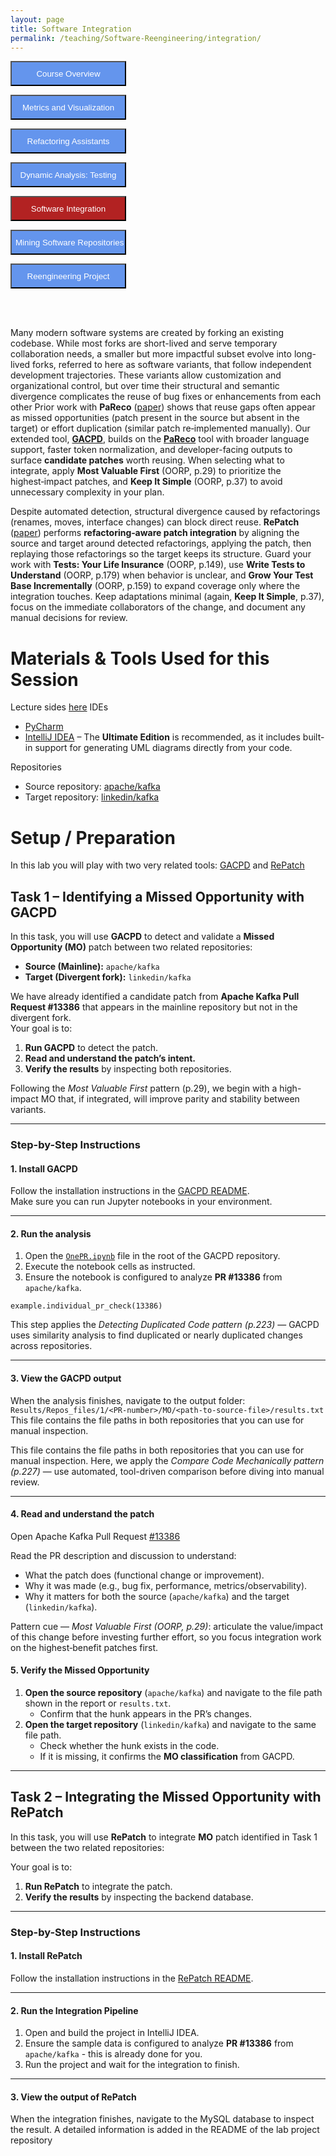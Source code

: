 ```yaml
---
layout: page
title: Software Integration
permalink: /teaching/Software-Reengineering/integration/
---
```


<form action="/teaching/Software-Reengineering/">
    <input type="submit" style="background-color:cornflowerblue;color:white;width:185px;
height:40px;" value="Course Overview" />
</form>
<form action="/teaching/Software-Reengineering/metrics/">
    <input type="submit" style="background-color:cornflowerblue;color:white;width:185px;
height:40px;" value="Metrics and Visualization" />
</form>
<form action="/teaching/Software-Reengineering/refactoring/">
    <input type="submit" style="background-color:cornflowerblue;color:white;width:185px;
height:40px;" value="Refactoring Assistants" />
</form>
<form action="/teaching/Software-Reengineering/dynamic/">
    <input type="submit" style="background-color:cornflowerblue;color:white;width:185px;
height:40px;" value="Dynamic Analysis: Testing" />
</form>
<form action="/teaching/Software-Reengineering/integration/">
    <input type="submit" style="background-color:firebrick;color:white;width:185px;
height:40px;" value="Software Integration" />
</form>
<form action="/teaching/Software-Reengineering/msr/">
    <input type="submit" style="background-color:cornflowerblue;color:white;width:185px;
height:40px;" value="Mining Software Repositories" />
</form>
<form action="/teaching/Software-Reengineering/project/">
    <input type="submit" style="background-color:cornflowerblue;color:white;width:185px;
height:40px;" value="Reengineering Project" />
</form>

<br/>
<br/>

Many modern software systems are created by forking an existing codebase. While most forks are short-lived and serve temporary collaboration needs, a smaller but more impactful subset evolve into long-lived forks, referred to here as software variants, that follow independent development trajectories. These variants allow customization and organizational control, but over time their structural and semantic divergence complicates the reuse of bug fixes or enhancements from each other Prior work with **PaReco**
([paper](https://dl.acm.org/doi/10.1145/3540250.3549112)) shows that reuse gaps often appear as missed 
opportunities (patch present in the source but absent in the target) or effort duplication (similar patch 
re‑implemented manually). Our extended tool, **[GACPD](https://github.com/unlv-evol/GACPD)**, builds on the 
**[PaReco](https://github.com/unlv-evol/PaReco)** tool with broader language support, 
faster token normalization, and developer-facing outputs to surface **candidate patches** worth reusing. 
When selecting what to integrate, apply **Most Valuable First** (OORP, p.29) to prioritize the highest‑impact 
patches, and **Keep It Simple** (OORP, p.37) to avoid unnecessary complexity in your plan.

Despite automated detection, structural divergence caused by refactorings (renames, moves, interface 
changes) can block direct reuse. **RePatch** ([paper](https://arxiv.org/pdf/2508.06718)) performs 
**refactoring‑aware patch integration** by aligning the source and target around detected refactorings, 
applying the patch, then replaying those refactorings so the target keeps its structure. Guard your work 
with **Tests: Your Life Insurance** (OORP, p.149), use **Write Tests to Understand** (OORP, p.179) when 
behavior is unclear, and **Grow Your Test Base Incrementally** (OORP, p.159) to expand coverage only where 
the integration touches. Keep adaptations minimal (again, **Keep It Simple**, p.37), focus on the immediate 
collaborators of the change, and document any manual decisions for review.


Materials & Tools Used for this Session
========
Lecture sides [here](../../../files/Integration.pdf)
IDEs  
* [PyCharm](https://www.jetbrains.com/academy/student-pack/)  
* [IntelliJ IDEA](https://www.jetbrains.com/idea/) – The **Ultimate Edition** is recommended, as it includes built-in support for generating UML diagrams directly from your code.

Repositories
* Source repository: [apache/kafka](www.github.com/apache/kafka)
* Target repository: [linkedin/kafka](www.github.com/linkedin/kafka)

Setup / Preparation
===============
In this lab you will play with two very related tools: [GACPD](https://github.com/unlv-evol/GACPD) and [RePatch](https://github.com/Software-Reengineering/RePatch)

## Task 1 – Identifying a Missed Opportunity with GACPD

In this task, you will use **GACPD** to detect and validate a **Missed Opportunity (MO)** patch between two related repositories:  
- **Source (Mainline):** `apache/kafka`  
- **Target (Divergent fork):** `linkedin/kafka`  

We have already identified a candidate patch from **Apache Kafka Pull Request #13386** that appears in the mainline repository but not in the divergent fork.  
Your goal is to:  
1. **Run GACPD** to detect the patch.  
2. **Read and understand the patch’s intent.**  
3. **Verify the results** by inspecting both repositories.  

Following the *Most Valuable First* pattern (p.29), we begin with a high-impact MO that, if integrated, will improve parity and stability between variants.

---

### Step-by-Step Instructions

#### **1. Install GACPD**
Follow the installation instructions in the [GACPD README](https://github.com/unlv-evol/GACPD).  
Make sure you can run Jupyter notebooks in your environment.

---

#### **2. Run the analysis**
1. Open the [`OnePR.ipynb`](https://github.com/unlv-evol/GACPD/blob/main/OnePR.ipynb) file in the root of the GACPD repository.  
2. Execute the notebook cells as instructed.  
3. Ensure the notebook is configured to analyze **PR #13386** from `apache/kafka`.

`example.individual_pr_check(13386)`

This step applies the *Detecting Duplicated Code pattern (p.223)* — GACPD uses similarity analysis to find duplicated or nearly duplicated changes across repositories.

---

#### **3. View the GACPD output**
When the analysis finishes, navigate to the output folder:  
```Results/Repos_files/1/<PR-number>/MO/<path-to-source-file>/results.txt```
This file contains the file paths in both repositories that you can use for manual inspection.

This file contains the file paths in both repositories that you can use for manual inspection.
Here, we apply the *Compare Code Mechanically pattern (p.227)* — use automated, tool-driven comparison before diving into manual review.

---

#### **4. Read and understand the patch**
Open Apache Kafka Pull Request [#13386](https://github.com/apache/kafka/pull/13386)

Read the PR description and discussion to understand:
* What the patch does (functional change or improvement).
* Why it was made (e.g., bug fix, performance, metrics/observability).
* Why it matters for both the source (`apache/kafka`) and the target (`linkedin/kafka`).

Pattern cue — *Most Valuable First (OORP, p.29)*: articulate the value/impact of this change before investing further effort, so you focus integration work on the highest‑benefit patches first.

#### **5. Verify the Missed Opportunity**
1. **Open the source repository** (`apache/kafka`) and navigate to the file path shown in the report or `results.txt`.  
   - Confirm that the hunk appears in the PR’s changes.  
2. **Open the target repository** (`linkedin/kafka`) and navigate to the same file path.  
   - Check whether the hunk exists in the code.  
   - If it is missing, it confirms the **MO classification** from GACPD.

---

## Task 2 – Integrating the Missed Opportunity with RePatch
In this task, you will use **RePatch** to integrate **MO** patch identified in Task 1 between the two related repositories:  
 
Your goal is to:  
1. **Run RePatch** to integrate the patch.  
2. **Verify the results** by inspecting the backend database.  

---

### Step-by-Step Instructions

#### **1. Install RePatch**
Follow the installation instructions in the [RePatch README](https://github.com/Software-Reengineering/RePatch).  

---

#### **2. Run the Integration Pipeline**
1. Open and build the project in IntelliJ IDEA. 
2. Ensure the sample data is configured to analyze **PR #13386** from `apache/kafka` - this is already done for you.
3. Run the project and wait for the integration to finish.  

---

#### **3. View the output of RePatch**
When the integration finishes, navigate to the MySQL database to inspect the result. A detailed information is added in the README of the lab project repository

